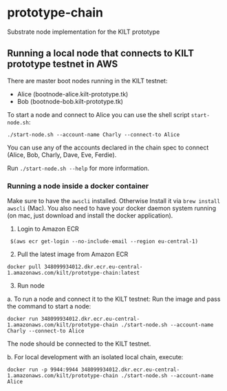 # prototype-chain

Substrate node implementation for the KILT prototype

## Running a local node that connects to KILT prototype testnet in AWS

There are master boot nodes running in the KILT testnet:

* Alice (bootnode-alice.kilt-prototype.tk)
* Bob (bootnode-bob.kilt-prototype.tk)

To start a node and connect to Alice you can use the shell script `start-node.sh`:

```
./start-node.sh --account-name Charly --connect-to Alice
``` 

You can use any of the accounts declared in the chain spec to connect (Alice, Bob, Charly, Dave, Eve, Ferdie).

Run `./start-node.sh --help` for more information.

### Running a node inside a docker container

Make sure to have the `awscli` installed. Otherwise Install it via `brew install awscli` (Mac).
You also need to have your docker daemon system running (on mac, just download and install the docker application).

1. Login to Amazon ECR

```
 $(aws ecr get-login --no-include-email --region eu-central-1)
```

2. Pull the latest image from Amazon ECR

```
docker pull 348099934012.dkr.ecr.eu-central-1.amazonaws.com/kilt/prototype-chain:latest
```

3. Run node

  a. To run a node and connect it to the KILT testnet: Run the image and pass the command to start a node:

```
docker run 348099934012.dkr.ecr.eu-central-1.amazonaws.com/kilt/prototype-chain ./start-node.sh --account-name Charly --connect-to Alice
```
The node should be connected to the KILT testnet.


  b. For local development with an isolated local chain, execute: 

```
docker run -p 9944:9944 348099934012.dkr.ecr.eu-central-1.amazonaws.com/kilt/prototype-chain ./start-node.sh --account-name Alice
```
